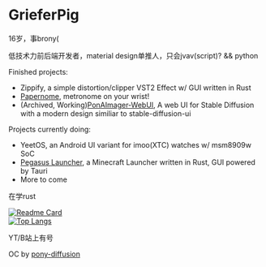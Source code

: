# GrieferPig

16岁，事brony(

低技术力前后端开发者，material design单推人，只会jvav(script)? && python

Finished projects:
- Zippify, a simple distortion/clipper VST2 Effect w/ GUI written in Rust
- [Papernome](https://github.com/GrieferPig/Papernome), metronome on your wrist!
- (Archived, Working)[PonAImager-WebUI](https://github.com/GrieferPig/PonAImager-WebUI), A web UI for Stable Diffusion with a modern design similiar to stable-diffusion-ui

Projects currently doing: 
- YeetOS, an Android UI variant for imoo(XTC) watches w/ msm8909w SoC
- [Pegasus Launcher](https://github.com/GrieferPig/Pegasus), a Minecraft Launcher written in Rust, GUI powered by Tauri
- More to come

在学rust

[![Readme Card](https://github-readme-stats-one-bice.vercel.app/api?username=GrieferPig&bg_color=30,e96443,904e95&title_color=fff&text_color=fff&show_icons=true&include_all_commits=true&count_private=true&role=OWNER,ORGANIZATION_MEMBER,COLLABORATOR)](https://github.com/anuraghazra/github-readme-stats)  
[![Top Langs](https://github-readme-stats-one-bice.vercel.app/api/top-langs/?username=GrieferPig&layout=compact&role=OWNER,ORGANIZATION_MEMBER,COLLABORATOR)](https://github.com/anuraghazra/github-readme-stats)

YT/B站上有号

OC by [pony-diffusion](https://huggingface.co/AstraliteHeart/pony-diffusion)
